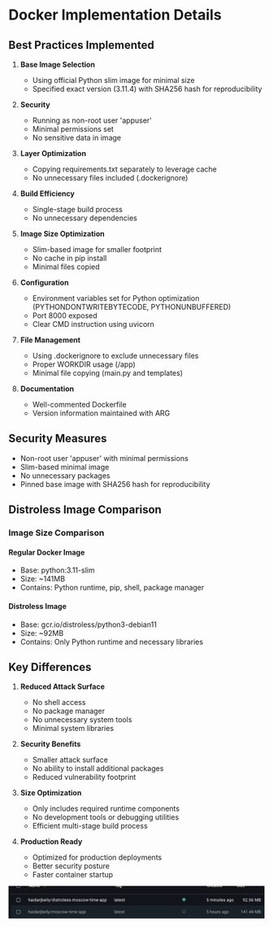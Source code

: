 # Docker Implementation Details

## Best Practices Implemented

1. **Base Image Selection**

   - Using official Python slim image for minimal size
   - Specified exact version (3.11.4) with SHA256 hash for reproducibility

2. **Security**

   - Running as non-root user 'appuser'
   - Minimal permissions set
   - No sensitive data in image

3. **Layer Optimization**

   - Copying requirements.txt separately to leverage cache
   - No unnecessary files included (.dockerignore)

4. **Build Efficiency**

   - Single-stage build process
   - No unnecessary dependencies

5. **Image Size Optimization**

   - Slim-based image for smaller footprint
   - No cache in pip install
   - Minimal files copied

6. **Configuration**

   - Environment variables set for Python optimization (PYTHONDONTWRITEBYTECODE, PYTHONUNBUFFERED)
   - Port 8000 exposed
   - Clear CMD instruction using uvicorn

7. **File Management**

   - Using .dockerignore to exclude unnecessary files
   - Proper WORKDIR usage (/app)
   - Minimal file copying (main.py and templates)

8. **Documentation**
   - Well-commented Dockerfile
   - Version information maintained with ARG

## Security Measures

- Non-root user 'appuser' with minimal permissions
- Slim-based minimal image
- No unnecessary packages
- Pinned base image with SHA256 hash for reproducibility

## Distroless Image Comparison

### Image Size Comparison

#### Regular Docker Image

- Base: python:3.11-slim
- Size: ~141MB
- Contains: Python runtime, pip, shell, package manager

#### Distroless Image

- Base: gcr.io/distroless/python3-debian11
- Size: ~92MB
- Contains: Only Python runtime and necessary libraries

## Key Differences

1. **Reduced Attack Surface**
   - No shell access
   - No package manager
   - No unnecessary system tools
   - Minimal system libraries

2. **Security Benefits**
   - Smaller attack surface
   - No ability to install additional packages
   - Reduced vulnerability footprint

3. **Size Optimization**
   - Only includes required runtime components
   - No development tools or debugging utilities
   - Efficient multi-stage build process

4. **Production Ready**
   - Optimized for production deployments
   - Better security posture
   - Faster container startup

![Image Size Comparison](docker-sizes.png)
